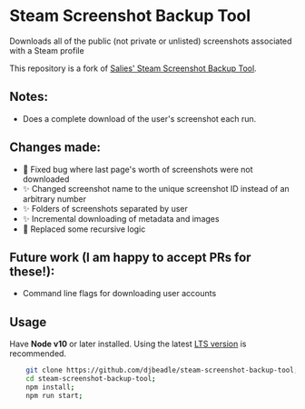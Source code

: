 # Steam Screenshot Backup Tool

Downloads all of the public (not private or unlisted) screenshots associated with a Steam profile

This repository is a fork of [Salies' Steam Screenshot Backup Tool](https://github.com/Salies/steam-screenshot-backup-tool).

## Notes:
- Does a complete download of the user's screenshot each run. 

## Changes made:
- 🐛 Fixed bug where last page's worth of screenshots were not downloaded
- ✨ Changed screenshot name to the unique screenshot ID instead of an arbitrary number
- ✨ Folders of screenshots separated by user
- ✨ Incremental downloading of metadata and images
- 🎨 Replaced some recursive logic

## Future work (I am happy to accept PRs for these!):
- Command line flags for downloading user accounts

## Usage
Have **Node v10** or later installed. Using the latest [LTS version](https://nodejs.org/en/download/) is recommended.

```bash
    git clone https://github.com/djbeadle/steam-screenshot-backup-tool; # or download the zip
    cd steam-screenshot-backup-tool;
    npm install;
    npm run start;
```